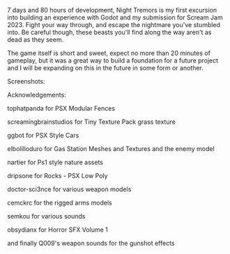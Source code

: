 7 days and 80 hours of development, Night Tremors is my first excursion into building an experience with Godot and my submission for Scream Jam 2023. Fight your way through, and escape the nightmare you've stumbled into. Be careful though, these beasts you'll find along the way aren't as dead as they seem.


The game itself is short and sweet, expect no more than 20 minutes of gameplay, but it was a great way to build a foundation for a future project and I will be expanding on this in the future in some form or another.

Screenshots:




Acknowledgements:

tophatpanda for PSX Modular Fences

screamingbrainstudios for Tiny Texture Pack grass texture

ggbot for PSX Style Cars

elbolilloduro for Gas Station Meshes and Textures and the enemy model

nartier for Ps1 style nature assets

dripsone for Rocks - PSX Low Poly

doctor-sci3nce for various weapon models

cemckrc for the rigged arms models

semkou for various sounds

obsydianx for Horror SFX Volume 1

and finally Q009's weapon sounds for the gunshot effects
